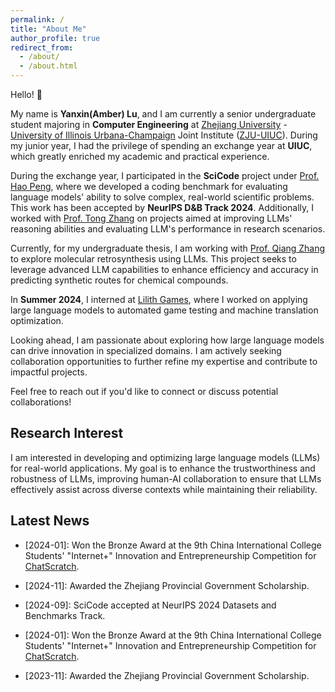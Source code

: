 ```yaml
---
permalink: /
title: "About Me"
author_profile: true
redirect_from: 
  - /about/
  - /about.html
---
```


Hello! 👋 

My name is **Yanxin(Amber) Lu**, and I am currently a senior undergraduate student majoring in **Computer Engineering** at [Zhejiang University](https://www.zju.edu.cn/english/) - [University of Illinois Urbana-Champaign](https://illinois.edu/) Joint Institute ([ZJU-UIUC](https://zjui.intl.zju.edu.cn/en)). During my junior year, I had the privilege of spending an exchange year at **UIUC**, which greatly enriched my academic and practical experience.

During the exchange year, I participated in the **SciCode** project under [Prof. Hao Peng](https://haopeng-nlp.github.io/), where we developed a coding benchmark for evaluating language models' ability to solve complex, real-world scientific problems. This work has been accepted by **NeurIPS D&B Track 2024**. Additionally, I worked with [Prof. Tong Zhang](https://tongzhang-ml.org/) on projects aimed at improving LLMs' reasoning abilities and evaluating LLM's performance in research scenarios.

Currently, for my undergraduate thesis, I am working with [Prof. Qiang Zhang](https://qiangairesearcher.github.io/) to explore molecular retrosynthesis using LLMs. This project seeks to leverage advanced LLM capabilities to enhance efficiency and accuracy in predicting synthetic routes for chemical compounds.

In **Summer 2024**, I interned at [Lilith Games](https://www.lilith.com/?locale=en-US), where I worked on applying large language models to automated game testing and machine translation optimization.

Looking ahead, I am passionate about exploring how large language models can drive innovation in specialized domains. I am actively seeking collaboration opportunities to further refine my expertise and contribute to impactful projects.

Feel free to reach out if you'd like to connect or discuss potential collaborations!

## Research Interest

I am interested in developing and optimizing large language models (LLMs) for real-world applications. My goal is to enhance the trustworthiness and robustness of LLMs, improving human-AI collaboration to ensure that LLMs effectively assist across diverse contexts while maintaining their reliability.

## Latest News

  * [2024-01]: Won the Bronze Award at the 9th China International College Students' "Internet+" Innovation and Entrepreneurship Competition for [ChatScratch](https://yanxinlu.github.io/files/ChatScratch.pdf).

  * [2024-11]: Awarded the Zhejiang Provincial Government Scholarship.

  * [2024-09]: SciCode accepted at NeurIPS 2024 Datasets and Benchmarks Track.

  * [2024-01]: Won the Bronze Award at the 9th China International College Students' "Internet+" Innovation and Entrepreneurship Competition for [ChatScratch](https://yanxinlu.github.io/files/ChatScratch.pdf).

  * [2023-11]: Awarded the Zhejiang Provincial Government Scholarship.

